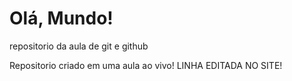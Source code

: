 # Olá, Mundo!
 repositorio da aula de git e github

Repositorio criado em uma aula ao vivo!
LINHA EDITADA NO SITE!
